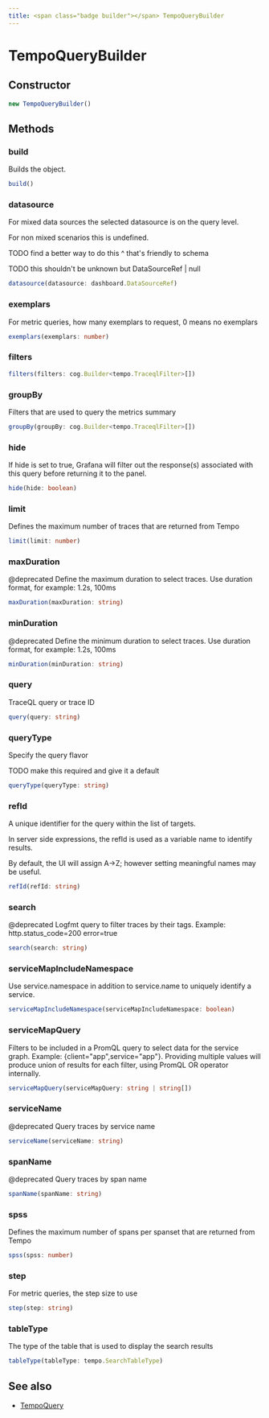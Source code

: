 ```yaml
---
title: <span class="badge builder"></span> TempoQueryBuilder
---
```

# <span class="badge builder"></span> TempoQueryBuilder

## Constructor

```typescript
new TempoQueryBuilder()
```
## Methods

### <span class="badge object-method"></span> build

Builds the object.

```typescript
build()
```

### <span class="badge object-method"></span> datasource

For mixed data sources the selected datasource is on the query level.

For non mixed scenarios this is undefined.

TODO find a better way to do this ^ that's friendly to schema

TODO this shouldn't be unknown but DataSourceRef | null

```typescript
datasource(datasource: dashboard.DataSourceRef)
```

### <span class="badge object-method"></span> exemplars

For metric queries, how many exemplars to request, 0 means no exemplars

```typescript
exemplars(exemplars: number)
```

### <span class="badge object-method"></span> filters

```typescript
filters(filters: cog.Builder<tempo.TraceqlFilter>[])
```

### <span class="badge object-method"></span> groupBy

Filters that are used to query the metrics summary

```typescript
groupBy(groupBy: cog.Builder<tempo.TraceqlFilter>[])
```

### <span class="badge object-method"></span> hide

If hide is set to true, Grafana will filter out the response(s) associated with this query before returning it to the panel.

```typescript
hide(hide: boolean)
```

### <span class="badge object-method"></span> limit

Defines the maximum number of traces that are returned from Tempo

```typescript
limit(limit: number)
```

### <span class="badge object-method"></span> maxDuration

@deprecated Define the maximum duration to select traces. Use duration format, for example: 1.2s, 100ms

```typescript
maxDuration(maxDuration: string)
```

### <span class="badge object-method"></span> minDuration

@deprecated Define the minimum duration to select traces. Use duration format, for example: 1.2s, 100ms

```typescript
minDuration(minDuration: string)
```

### <span class="badge object-method"></span> query

TraceQL query or trace ID

```typescript
query(query: string)
```

### <span class="badge object-method"></span> queryType

Specify the query flavor

TODO make this required and give it a default

```typescript
queryType(queryType: string)
```

### <span class="badge object-method"></span> refId

A unique identifier for the query within the list of targets.

In server side expressions, the refId is used as a variable name to identify results.

By default, the UI will assign A->Z; however setting meaningful names may be useful.

```typescript
refId(refId: string)
```

### <span class="badge object-method"></span> search

@deprecated Logfmt query to filter traces by their tags. Example: http.status_code=200 error=true

```typescript
search(search: string)
```

### <span class="badge object-method"></span> serviceMapIncludeNamespace

Use service.namespace in addition to service.name to uniquely identify a service.

```typescript
serviceMapIncludeNamespace(serviceMapIncludeNamespace: boolean)
```

### <span class="badge object-method"></span> serviceMapQuery

Filters to be included in a PromQL query to select data for the service graph. Example: {client="app",service="app"}. Providing multiple values will produce union of results for each filter, using PromQL OR operator internally.

```typescript
serviceMapQuery(serviceMapQuery: string | string[])
```

### <span class="badge object-method"></span> serviceName

@deprecated Query traces by service name

```typescript
serviceName(serviceName: string)
```

### <span class="badge object-method"></span> spanName

@deprecated Query traces by span name

```typescript
spanName(spanName: string)
```

### <span class="badge object-method"></span> spss

Defines the maximum number of spans per spanset that are returned from Tempo

```typescript
spss(spss: number)
```

### <span class="badge object-method"></span> step

For metric queries, the step size to use

```typescript
step(step: string)
```

### <span class="badge object-method"></span> tableType

The type of the table that is used to display the search results

```typescript
tableType(tableType: tempo.SearchTableType)
```

## See also

 * <span class="badge object-type-interface"></span> [TempoQuery](./object-TempoQuery.md)
